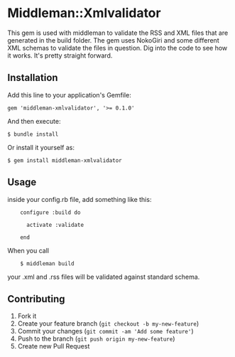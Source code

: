 # Middleman::Xmlvalidator

This gem is used with middleman to validate the RSS and XML files that are generated in the build folder. The gem uses NokoGiri and some different XML schemas to validate the files in question. Dig into the code to see how it works. It's pretty straight forward.

## Installation

Add this line to your application's Gemfile:

    gem 'middleman-xmlvalidator', '>= 0.1.0'

And then execute:

    $ bundle install

Or install it yourself as:

    $ gem install middleman-xmlvalidator

## Usage

inside your config.rb file, add something like this:

		configure :build do

		  activate :validate

		end

When you call

		$ middleman build

your .xml and .rss files will be validated against standard schema.

## Contributing

1. Fork it
2. Create your feature branch (`git checkout -b my-new-feature`)
3. Commit your changes (`git commit -am 'Add some feature'`)
4. Push to the branch (`git push origin my-new-feature`)
5. Create new Pull Request
